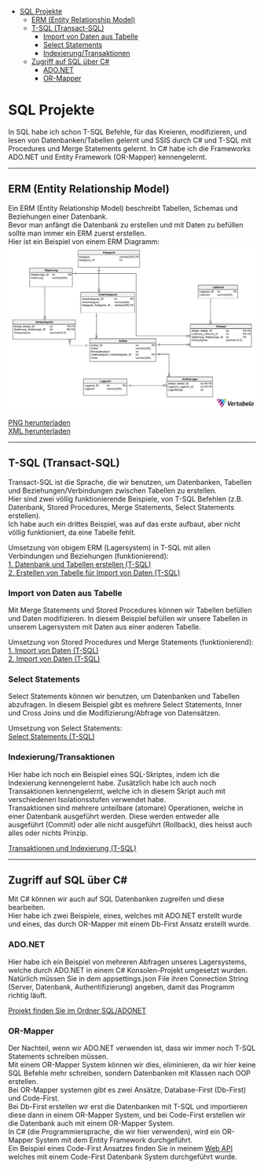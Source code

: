 - [SQL Projekte](#sql-projekte)
  - [ERM (Entity Relationship Model)](#erm-entity-relationship-model)
  - [T-SQL (Transact-SQL)](#t-sql-transact-sql)
    - [Import von Daten aus Tabelle](#import-von-daten-aus-tabelle)
    - [Select Statements](#select-statements)
    - [Indexierung/Transaktionen](#indexierungtransaktionen)
  - [Zugriff auf SQL über C#](#zugriff-auf-sql-über-c)
    - [ADO.NET](#adonet)
    - [OR-Mapper](#or-mapper)

# SQL Projekte
In SQL habe ich schon T-SQL Befehle, für das Kreieren, modifizieren, und lesen von Datenbanken/Tabellen gelernt und SSIS durch C# und T-SQL mit Procedures und Merge Statements gelernt. In C# habe ich die Frameworks ADO.NET und Entity Framework (OR-Mapper) kennengelernt.

---

## ERM (Entity Relationship Model)

Ein ERM (Entity Relationship Model) beschreibt Tabellen, Schemas und Beziehungen einer Datenbank.  
Bevor man anfängt die Datenbank zu erstellen und mit Daten zu befüllen sollte man immer ein ERM zuerst erstellen.  
Hier ist ein Beispiel von einem ERM Diagramm:  
![ERM](https://github.com/alexanderternst/SQL/blob/master/SQL/lager/Lager_Datenbank_ERM.png?raw=true)

[PNG herunterladen](https://github.com/alexanderternst/SQL/blob/master/SQL/lager/Lager_Datenbank_ERM.png?raw=true)  
[XML herunterladen](https://raw.githubusercontent.com/alexanderternst/SQL/master/SQL/lager/Lager_ERM.xml)

---

## T-SQL (Transact-SQL)

Transact-SQL ist die Sprache, die wir benutzen, um Datenbanken, Tabellen und Beziehungen/Verbindungen zwischen Tabellen zu erstellen.  
Hier sind zwei völlig funktionierende Beispiele, von T-SQL Befehlen (z.B. Datenbank, Stored Procedures, Merge Statements, Select Statements erstellen).  
Ich habe auch ein drittes Beispiel, was auf das erste aufbaut, aber nicht völlig funktioniert, da eine Tabelle fehlt.  

Umsetzung von obigem ERM (Lagersystem) in T-SQL mit allen Verbindungen und Beziehungen (funktionierend):  
[1. Datenbank und Tabellen erstellen (T-SQL)](https://raw.githubusercontent.com/alexanderternst/SQL/master/SQL/lager/Lager_Datenbank.sql)  
[2. Erstellen von Tabelle für Import von Daten (T-SQL)](https://raw.githubusercontent.com/alexanderternst/SQL/master/SQL/lager/Lager_Datenbank_ArtikelImport.sql)

### Import von Daten aus Tabelle

Mit Merge Statements und Stored Procedures können wir Tabellen befüllen und Daten modifizieren. In diesem Beispiel befüllen wir unsere Tabellen in unserem Lagersystem mit Daten aus einer anderen Tabelle.  

Umsetzung von Stored Procedures und Merge Statements (funktionierend):  
[1. Import von Daten (T-SQL)](https://raw.githubusercontent.com/alexanderternst/SQL/master/SQL/lager/Lager_Datenbank_Import.sql)  
[2. Import von Daten (T-SQL)](https://raw.githubusercontent.com/alexanderternst/SQL/master/SQL/lager/Lager_Datenbank_Import_2.sql)  

### Select Statements

Select Statements können wir benutzen, um Datenbanken und Tabellen abzufragen. In diesem Beispiel gibt es mehrere Select Statements, Inner und Cross Joins und die Modifizierung/Abfrage von Datensätzen.

Umsetzung von Select Statements:  
[Select Statements (T-SQL)](https://raw.githubusercontent.com/alexanderternst/SQL/master/SQL/lager/Lager_Datenbank_Select.sql)  

### Indexierung/Transaktionen

Hier habe ich noch ein Beispiel eines SQL-Skriptes, indem ich die Indexierung kennengelernt habe. Zusätzlich habe ich auch noch Transaktionen kennengelernt, welche ich in diesem Skript auch mit verschiedenen Isolationsstufen verwendet habe.  
Transaktionen sind mehrere unteilbare (atomare) Operationen, welche in einer Datenbank ausgeführt werden. Diese werden entweder alle ausgeführt (Commit) oder alle nicht ausgeführt (Rollback), dies heisst auch alles oder nichts Prinzip.

[Transaktionen und Indexierung (T-SQL)](https://raw.githubusercontent.com/alexanderternst/SQL/master/SQL/transaktion-index/Banken.sql) 

---

## Zugriff auf SQL über C#

Mit C# können wir auch auf SQL Datenbanken zugreifen und diese bearbeiten.  
Hier habe ich zwei Beispiele, eines, welches mit ADO.NET erstellt wurde und eines, das durch OR-Mapper mit einem Db-First Ansatz erstellt wurde.

### ADO.NET

Hier habe ich ein Beispiel von mehreren Abfragen unseres Lagersystems, welche durch ADO.NET in einem C# Konsolen-Projekt umgesetzt wurden.  
Natürlich müssen Sie in dem appsettings.json File ihren Connection String (Server, Datenbank, Authentifizierung) angeben, damit das Programm richtig läuft.

[Projekt finden Sie im Ordner SQL/ADONET](https://github.com/alexanderternst/SQL/tree/master/SQL/ADONET)  

### OR-Mapper

Der Nachteil, wenn wir ADO.NET verwenden ist, dass wir immer noch T-SQL Statements schreiben müssen.  
Mit einem OR-Mapper System können wir dies, eliminieren, da wir hier keine SQL Befehle mehr schreiben, sondern Datenbanken mit Klassen nach OOP erstellen.  
Bei OR-Mapper systemen gibt es zwei Ansätze, Database-First (Db-First) und Code-First.  
Bei Db-First erstellen wir erst die Datenbanken mit T-SQL und importieren diese dann in einem OR-Mapper System, und bei Code-First erstellen wir die Datenbank auch mit einem OR-Mapper System.  
In C# (die Programmiersprache, die wir hier verwenden), wird ein OR-Mapper System mit dem Entity Framework durchgeführt.  
Ein Beispiel eines Code-First Ansatzes finden Sie in meinem [Web API](https://github.com/alexanderternst/JetstreamSkiserviceAPI) welches mit einem Code-First Datenbank System durchgeführt wurde.  
